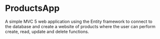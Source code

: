 # ProductsApp

A simple MVC 5 web application using the Entity framework to connect to the database and create a website of products where the user can perform create, read, update and delete functions. 

